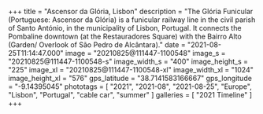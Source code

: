 +++
title = "Ascensor da Glória, Lisbon"
description = "The Glória Funicular (Portuguese: Ascensor da Glória) is a funicular railway line in the civil parish of Santo António, in the municipality of Lisbon, Portugal. It connects the Pombaline downtown (at the Restauradores Square) with the Bairro Alto (Garden/ Overlook of São Pedro de Alcântara)."
date = "2021-08-25T11:14:47.000"
image = "20210825@111447-1100548"
image_s = "20210825@111447-1100548-s"
image_width_s = "400"
image_height_s = "225"
image_xl = "20210825@111447-1100548-xl"
image_width_xl = "1024"
image_height_xl = "576"
gps_latitude = "38.7141583166667"
gps_longitude = "-9.14395045"
phototags = [ "2021", "2021-08", "2021-08-25", "Europe", "Lisbon", "Portugal", "cable car", "summer" ]
galleries = [ "2021 Timeline" ]
+++
